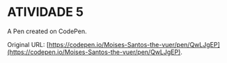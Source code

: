 # ATIVIDADE 5

A Pen created on CodePen.

Original URL: [https://codepen.io/Moises-Santos-the-vuer/pen/QwLJgEP](https://codepen.io/Moises-Santos-the-vuer/pen/QwLJgEP).

